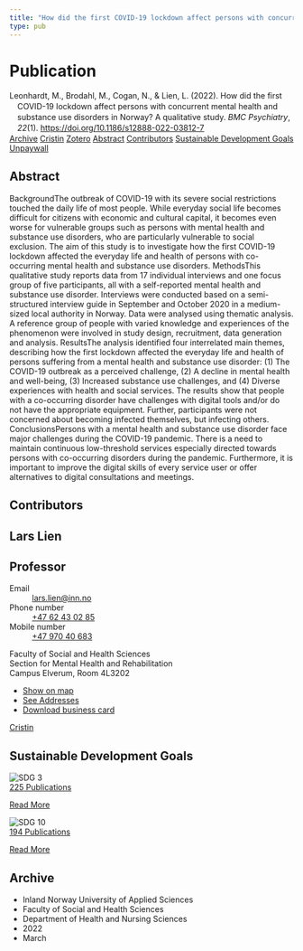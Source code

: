 ```yaml
---
title: "How did the first COVID-19 lockdown affect persons with concurrent mental health and substance use disorders in Norway? A qualitative study"
type: pub
---
```

<h1>Publication</h1>
<article id="csl-bib-container-XZ7QJCV3" class="csl-bib-container">
  <div class="csl-bib-body" style="line-height: 1.35; padding-left: 1em; text-indent:-1em;">
  <div class="csl-entry">Leonhardt, M., Brodahl, M., Cogan, N., &amp; Lien, L. (2022). How did the first COVID-19 lockdown affect persons with concurrent mental health and substance use disorders in Norway? A qualitative study. <i>BMC Psychiatry</i>, <i>22</i>(1). <a href="https://doi.org/10.1186/s12888-022-03812-7">https://doi.org/10.1186/s12888-022-03812-7</a></div>
</div>
  <div class="csl-bib-buttons">
    <a href="#taxonomy-article-XZ7QJCV3" class="csl-bib-button">Archive</a>
    <a href="https://app.cristin.no/results/show.jsf?id=2009789" alt="Cristin URL" class="csl-bib-button">Cristin</a>
    <a href="http://zotero.org/groups/5022929/items/XZ7QJCV3" alt="Zotero URL" class="csl-bib-button">Zotero</a>
    <a href="#abstract-article-XZ7QJCV3" class="csl-bib-button">Abstract</a>
    <a href="#contributors-article-XZ7QJCV3" class="csl-bib-button">Contributors</a>
    <a href="#sdg-article-XZ7QJCV3" class="csl-bib-button">Sustainable Development Goals</a>
    <a href="https://bmcpsychiatry.biomedcentral.com/track/pdf/10.1186/s12888-022-03812-7" class="csl-bib-button">Unpaywall</a>
  </div>
  <div id="csl-bib-meta-container-XZ7QJCV3"></div>
</article>
<div id="csl-bib-meta-XZ7QJCV3" class="csl-bib-meta">
  <article id="abstract-article-XZ7QJCV3" class="abstract-article">
    <h1>Abstract</h1>
    BackgroundThe outbreak of COVID-19 with its severe social restrictions touched the daily life of most people. While everyday social life becomes difficult for citizens with economic and cultural capital, it becomes even worse for vulnerable groups such as persons with mental health and substance use disorders, who are particularly vulnerable to social exclusion. The aim of this study is to investigate how the first COVID-19 lockdown affected the everyday life and health of persons with co-occurring mental health and substance use disorders. MethodsThis qualitative study reports data from 17 individual interviews and one focus group of five participants, all with a self-reported mental health and substance use disorder. Interviews were conducted based on a semi-structured interview guide in September and October 2020 in a medium-sized local authority in Norway. Data were analysed using thematic analysis. A reference group of people with varied knowledge and experiences of the phenomenon were involved in study design, recruitment, data generation and analysis. ResultsThe analysis identified four interrelated main themes, describing how the first lockdown affected the everyday life and health of persons suffering from a mental health and substance use disorder: (1) The COVID-19 outbreak as a perceived challenge, (2) A decline in mental health and well-being, (3) Increased substance use challenges, and (4) Diverse experiences with health and social services. The results show that people with a co-occurring disorder have challenges with digital tools and/or do not have the appropriate equipment. Further, participants were not concerned about becoming infected themselves, but infecting others. ConclusionsPersons with a mental health and substance use disorder face major challenges during the COVID-19 pandemic. There is a need to maintain continuous low-threshold services especially directed towards persons with co-occurring disorders during the pandemic. Furthermore, it is important to improve the digital skills of every service user or offer alternatives to digital consultations and meetings.
  </article>
  <article id="contributors-article-XZ7QJCV3" class="contributors-article">
    <h1>Contributors</h1>
    <div class="personas">
<div class="vrtx-hinn-person-card">
<div class="photo">
<i class="lar la-user-circle missing-person"></i>
</div>
<div class="info">
<hgroup><h1>Lars Lien</h1>
<h2>Professor</h2>
</hgroup><dl>
<dt>Email</dt>
<dd>
<a href="mailto:lars.lien@inn.no">lars.lien@inn.no</a>
</dd>
<dt>Phone number</dt>
<dd><a href="tel:+4762430285">
+47 62 43 02 85
</a></dd>
<dt>Mobile number</dt>
<dd><a href="tel:+4797040683">
+47 970 40 683
</a></dd>
</dl>
<p>
Faculty of Social and Health Sciences<br>
Section for Mental Health and Rehabilitation<br>
Campus Elverum,
Room 4L3202
</p>
<ul class="vrtx-hinn-links">
<li><a href="https://www.google.com/maps?q=60.88177,11.53669">Show on map</a></li>
<li><a href="https://www.inn.no/english/find-an-employee/lars-lien.html#vrtx-hinn-addresses">See Addresses</a></li>
<li><a href="https://www.inn.no/english/find-an-employee/lars-lien.html?vrtx=vcf">Download business card</a></li>
</ul>
</div>
</div>
<a href="https://app.cristin.no/persons/show.jsf?id=14287" alt="Cristin URL" class="personas-cristin">Cristin</a>
</div>
  </article>
  <article id="sdg-article-XZ7QJCV3" class="sdg-article">
    <h1>Sustainable Development Goals</h1>
    <div class="sdg-container"><div id="sdg3" class="sdg">
<img src="{{< params subfolder >}}images/sdg/sdg03_en.png" class="image" alt="SDG 3">
<div class="sdg-overlay">
<a href="{{< params subfolder >}}en/archive/?sdg=3#archive" class="sdg-publication-count"><span>225</span> Publications</a>
<p><a href="https://sdgs.un.org/goals/goal3" class="sdg-read-more">Read More</a></p>
</div>
</div> <div id="sdg10" class="sdg">
<img src="{{< params subfolder >}}images/sdg/sdg10_en.png" class="image" alt="SDG 10">
<div class="sdg-overlay">
<a href="{{< params subfolder >}}en/archive/?sdg=10#archive" class="sdg-publication-count"><span>194</span> Publications</a>
<p><a href="https://sdgs.un.org/goals/goal10" class="sdg-read-more">Read More</a></p>
</div>
</div></div>
  </article>
  <article id="taxonomy-article-XZ7QJCV3" class="taxonomy-article">
    <h1>Archive</h1>
    <ul>
      <li>Inland Norway University of Applied Sciences</li>
      <li>Faculty of Social and Health Sciences</li>
      <li>Department of Health and Nursing Sciences</li>
      <li>2022</li>
      <li>March</li>
    </ul>
  </article>
</div>
